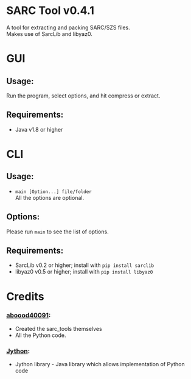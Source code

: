 # SARC Tool v0.4.1
A tool for extracting and packing SARC/SZS files.  
Makes use of SarcLib and libyaz0.  

# GUI
## Usage:
Run the program, select options, and hit compress or extract.

## Requirements:
* Java v1.8 or higher

# CLI

## Usage:
 * `main [Option...] file/folder`  
All the options are optional.
 
## Options:
Please run `main` to see the list of options.  

## Requirements:
* SarcLib v0.2 or higher; install with ```pip install sarclib```
* libyaz0 v0.5 or higher; install with ```pip install libyaz0```

# Credits
### [aboood40091](https://github.com/aboood40091):
* Created the sarc_tools themselves
* All the Python code.

### [Jython](https://www.jython.org/):
* Jython library - Java library which allows implementation of Python code